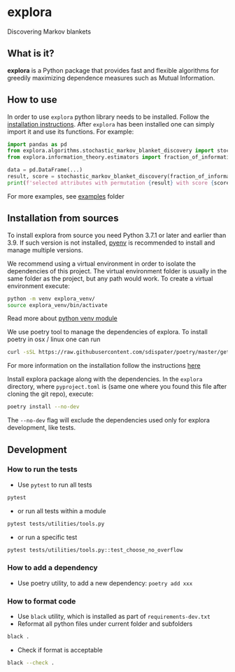 # explora
Discovering Markov blankets

## What is it?
**explora** is a Python package that provides fast and flexible algorithms for 
greedily maximizing dependence measures such as Mutual Information.

[comment]: <> (#TODO add theory background information)


## How to use
In order to use `explora` python library needs to be installed. Follow the [installation
instructions](#installation-from-sources). After `explora` has been installed
one can simply import it and use its functions. For example:
```python
import pandas as pd
from explora.algorithms.stochastic_markov_blanket_discovery import stochastic_markov_blanket_discovery
from explora.information_theory.estimators import fraction_of_information_permutation

data = pd.DataFrame(...)
result, score = stochastic_markov_blanket_discovery(fraction_of_information_permutation, data)
print(f'selected attributes with permutation {result} with score {score}')
```

For more examples, see [examples](examples) folder


## Installation from sources
To install explora from source you need Python 3.7.1 or later and earlier than 3.9.
If such version is not installed, [pyenv](https://github.com/pyenv/pyenv) is recommended to install and manage multiple versions.

We recommend using a virtual environment in order to isolate the dependencies of this project.
The virtual environment folder is usually in the same folder as the project, but any path would work.
To create a virtual environment execute: 
```bash
python -m venv explora_venv/
source explora_venv/bin/activate
```
Read more about [python venv module](https://docs.python.org/3/library/venv.html)

We use poetry tool to manage the dependencies of explora.
To install poetry in osx / linux one can run
```bash
curl -sSL https://raw.githubusercontent.com/sdispater/poetry/master/get-poetry.py | python
```
For more information on the installation follow the instructions [here](https://python-poetry.org/docs/#installation)


Install explora package along with the dependencies. 
In the `explora` directory, where `pyproject.toml` is (same one where you found this file after cloning the git repo), 
execute:
```bash
poetry install --no-dev
```
The `--no-dev` flag will exclude the dependencies used only for explora development, like tests.


## Development
[comment]: <> (#TODO add more details and verify examples)
### How to run the tests
* Use `pytest` to run all tests
```bash
pytest
```
* or run all tests within a module
```bash
pytest tests/utilities/tools.py
```
* or run a specific test
```bash
pytest tests/utilities/tools.py::test_choose_no_overflow
```

### How to add a dependency
* Use poetry utility, to add a new dependency: `poetry add xxx`

### How to format code
* Use `black` utility, which is installed as part of `requirements-dev.txt`
* Reformat all python files under current folder and subfolders 
```bash
black .
```
* Check if format is acceptable 
```bash
black --check .
```
